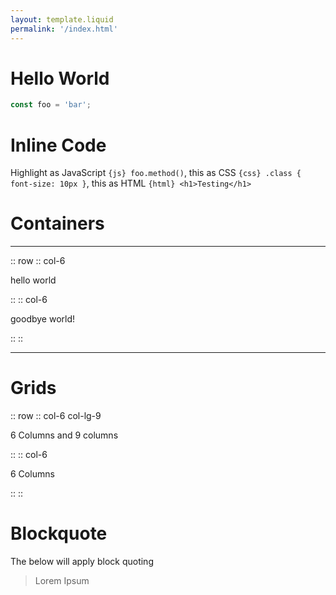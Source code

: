 ```yaml
---
layout: template.liquid
permalink: '/index.html'
---
```


# Hello World

```js
const foo = 'bar';
```

# Inline Code

Highlight as JavaScript `{js} foo.method()`, this as CSS `{css} .class { font-size: 10px }`, this as HTML `{html} <h1>Testing</h1>`

# Containers

---

:: row
:: col-6

hello world

::
:: col-6

goodbye world!

::
::

---

# Grids

:: row
:: col-6 col-lg-9

6 Columns and 9 columns

::
:: col-6

6 Columns

::
::

# Blockquote

The below will apply block quoting

> Lorem Ipsum
